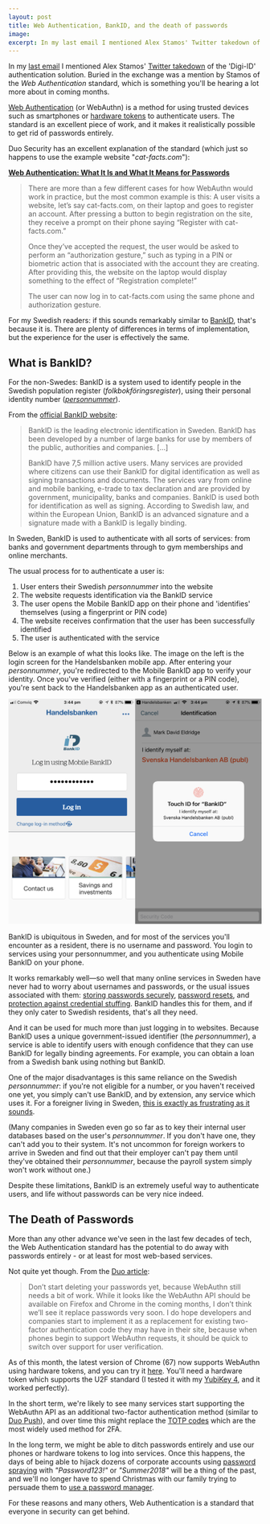 ```yaml
---
layout: post
title: Web Authentication, BankID, and the death of passwords
image: 
excerpt: In my last email I mentioned Alex Stamos' Twitter takedown of the 'Digi-ID' authentication solution. Buried in the exchange was a mention by Stamos of the <em>Web Authentication</em> standard, which is something you'll be hearing a lot more about in coming months. 
---
```


In my [last email](/Email-update-Tweetstorms-Technical-vs-management-and-blockchain-authentication/) I mentioned Alex Stamos' [Twitter takedown](https://twitter.com/alexstamos/status/999769878071406592) of the 'Digi-ID' authentication solution. Buried in the exchange was a mention by Stamos of the *Web Authentication* standard, which is something you'll be hearing a lot more about in coming months. 

[Web Authentication](https://www.w3.org/TR/webauthn/) (or WebAuthn) is a method for using trusted devices such as smartphones or [hardware tokens](https://www.yubico.com/product/security-key-by-yubico/) to authenticate users. The standard is an excellent piece of work, and it makes it realistically possible to get rid of passwords entirely.

Duo Security has an excellent explanation of the standard (which just so happens to use the example website "*cat-facts.com*"):

[**Web Authentication: What It Is and What It Means for Passwords**](https://duo.com/blog/web-authentication-what-it-is-and-what-it-means-for-passwords)

>There are more than a few different cases for how WebAuthn would work in practice, but the most common example is this: A user visits a website, let’s say cat-facts.com, on their laptop and goes to register an account. After pressing a button to begin registration on the site, they receive a prompt on their phone saying “Register with cat-facts.com.”
>
>Once they’ve accepted the request, the user would be asked to perform an “authorization gesture,” such as typing in a PIN or biometric action that is associated with the account they are creating. After providing this, the website on the laptop would display something to the effect of “Registration complete!”
>
>The user can now log in to cat-facts.com using the same phone and authorization gesture.

For my Swedish readers: if this sounds remarkably similar to [BankID](https://www.bankid.com/en/), that's because it is. There are plenty of differences in terms of implementation, but the experience for the user is effectively the same.

## What is BankID?

For the non-Swedes: BankID is a system used to identify people in the Swedish population register (_folkbokföringsregister_), using their personal identity number ([_personnummer_](https://en.wikipedia.org/wiki/Personal_identity_number_(Sweden))). 

From the [official BankID website](https://www.bankid.com/en/om-bankid/detta-ar-bankid):

>BankID is the leading electronic identification in Sweden. BankID has been developed by a number of large banks for use by members of the public, authorities and companies. [...]
>
>BankID have 7,5 million active users. Many services are provided where citizens can use their BankID for digital identification as well as signing transactions and documents. The services vary from online and mobile banking, e-trade to tax declaration and are provided by government, municipality, banks and companies. BankID is used both for identification as well as signing. According to Swedish law, and within the European Union, BankID is an advanced signature and a signature made with a BankID is legally binding.

In Sweden, BankID is used to authenticate with all sorts of services: from banks and government departments through to  gym memberships and online merchants. 

The usual process for to authenticate a user is:
1. User enters their Swedish _personnummer_ into the website
2. The website requests identification via the BankID service
3. The user opens the Mobile BankID app on their phone and 'identifies' themselves (using a fingerprint or PIN code)
4. The website receives confirmation that the user has been successfully identified
5. The user is authenticated with the service

Below is an example of what this looks like. The image on the left is the login screen for the Handelsbanken mobile app. After entering your _personnummer_, you're redirected to the Mobile BankID app to verify your identity. Once you've verified (either with a fingerprint or a PIN code), you're sent back to the Handelsbanken app as an authenticated user.

![Logging into Handelsbanken using Mobile BankID](/images/handelsbanken-bankid-login.png)

BankID is ubiquitous in Sweden, and for most of the services you'll encounter as a resident, there is no username and password. You login to services using your personnummer, and you authenticate using Mobile BankID on your phone.

It works remarkably well—so well that many online services in Sweden have never had to worry about usernames and passwords, or the usual issues associated with them: [storing passwords securely](https://www.owasp.org/index.php/Password_Storage_Cheat_Sheet), [password resets](https://www.troyhunt.com/everything-you-ever-wanted-to-know/), and [protection against credential stuffing](https://www.owasp.org/index.php/Credential_Stuffing_Prevention_Cheat_Sheet). BankID handles this for them, and if they only cater to Swedish residents, that's all they need.

And it can be used for much more than just logging in to websites. Because BankID uses a unique government-issued identifier (the _personnummer_), a service is able to identify users with enough confidence that they can use BankID for legally binding agreements. For example, you can obtain a loan from a Swedish bank using nothing but BankID.

One of the major disadvantages is this same reliance on the Swedish _personnummer_: if you're not eligible for a number, or you haven't received one yet, you simply can't use BankID, and by extension, any service which uses it. For a foreigner living in Sweden, [this is exactly as frustrating as it sounds](https://www.thelocal.se/20171120/the-local-readers-reveal-their-personal-number-pains-in-sweden).

(Many companies in Sweden even go so far as to key their internal user databases based on the user's _personnummer_. If you don't have one, they can't add you to their system. It's not uncommon for foreign workers to arrive in Sweden and find out that their employer can't pay them until they've obtained their _personnummer_, because the payroll system simply won't work without one.)

Despite these limitations, BankID is an extremely useful way to authenticate users, and life without passwords can be very nice indeed. 


## The Death of Passwords

More than any other advance we've seen in the last few decades of tech, the Web Authentication standard has the potential to do away with passwords entirely - or at least for most web-based services.

Not quite yet though. From the [Duo article](https://duo.com/blog/web-authentication-what-it-is-and-what-it-means-for-passwords):

>Don’t start deleting your passwords yet, because WebAuthn still needs a bit of work. While it looks like the WebAuthn API should be available on Firefox and Chrome in the coming months, I don’t think we’ll see it replace passwords very soon. I do hope developers and companies start to implement it as a replacement for existing two-factor authentication code they may have in their site, because when phones begin to support WebAuthn requests, it should be quick to switch over support for user verification.

As of this month, the latest version of Chrome (67) now supports WebAuthn using hardware tokens, and you can try it [here](https://webauthn.io/). You'll need a hardware token which supports the U2F standard (I tested it with my [YubiKey 4](https://www.yubico.com/product/yubikey-4-series/), and it worked perfectly).

In the short term, we're likely to see many services start supporting the WebAuthn API as an additional two-factor authentication method (similar to [Duo Push](https://www.youtube.com/watch?v=tPLxe9HUDjY)), and over time this might replace the [TOTP codes](https://help.github.com/articles/configuring-two-factor-authentication-via-a-totp-mobile-app/) which are the most widely used method for 2FA.

In the long term, we might be able to ditch passwords entirely and use our phones or hardware tokens to log into services. Once this happens, the days of being able to hijack dozens of corporate accounts using [password spraying](https://www.ncsc.gov.uk/blog-post/spray-you-spray-me-defending-against-password-spraying-attacks) with *"Password123!"* or *"Summer2018"* will be a thing of the past, and we'll no longer have to spend Christmas with our family trying to persuade them to [use a password manager](https://www.troyhunt.com/password-managers-dont-have-to-be-perfect-they-just-have-to-be-better-than-not-having-one/).

For these reasons and many others, Web Authentication is a standard that everyone in security can get behind.